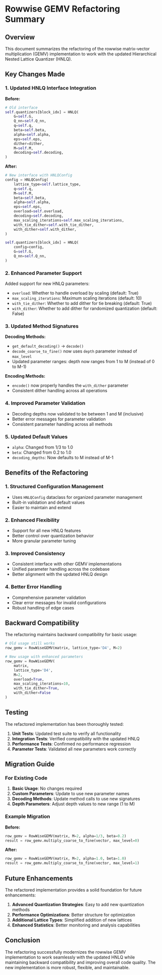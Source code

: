 # Rowwise GEMV Refactoring Summary

## Overview

This document summarizes the refactoring of the rowwise matrix-vector multiplication (GEMV) implementation to work with the updated Hierarchical Nested Lattice Quantizer (HNLQ).

## Key Changes Made

### 1. Updated HNLQ Interface Integration

**Before:**
```python
# Old interface
self.quantizers[block_idx] = HNLQ(
    G=self.G,
    Q_nn=self.Q_nn,
    q=self.q,
    beta=self.beta,
    alpha=self.alpha,
    eps=self.eps,
    dither=dither,
    M=self.M,
    decoding=self.decoding,
)
```

**After:**
```python
# New interface with HNLQConfig
config = HNLQConfig(
    lattice_type=self.lattice_type,
    q=self.q,
    M=self.M,
    beta=self.beta,
    alpha=self.alpha,
    eps=self.eps,
    overload=self.overload,
    decoding=self.decoding,
    max_scaling_iterations=self.max_scaling_iterations,
    with_tie_dither=self.with_tie_dither,
    with_dither=self.with_dither,
)

self.quantizers[block_idx] = HNLQ(
    config=config,
    G=self.G,
    Q_nn=self.Q_nn,
)
```

### 2. Enhanced Parameter Support

Added support for new HNLQ parameters:

- `overload`: Whether to handle overload by scaling (default: True)
- `max_scaling_iterations`: Maximum scaling iterations (default: 10)
- `with_tie_dither`: Whether to add dither for tie breaking (default: True)
- `with_dither`: Whether to add dither for randomized quantization (default: False)

### 3. Updated Method Signatures

**Decoding Methods:**
- `get_default_decoding()` → `decode()`
- `decode_coarse_to_fine()` now uses `depth` parameter instead of `max_level`
- Updated parameter ranges: depth now ranges from 1 to M (instead of 0 to M-1)

**Encoding Methods:**
- `encode()` now properly handles the `with_dither` parameter
- Consistent dither handling across all operations

### 4. Improved Parameter Validation

- Decoding depths now validated to be between 1 and M (inclusive)
- Better error messages for parameter validation
- Consistent parameter handling across all methods

### 5. Updated Default Values

- `alpha`: Changed from 1/3 to 1.0
- `beta`: Changed from 0.2 to 1.0
- `decoding_depths`: Now defaults to M instead of M-1

## Benefits of the Refactoring

### 1. **Structured Configuration Management**
- Uses `HNLQConfig` dataclass for organized parameter management
- Built-in validation and default values
- Easier to maintain and extend

### 2. **Enhanced Flexibility**
- Support for all new HNLQ features
- Better control over quantization behavior
- More granular parameter tuning

### 3. **Improved Consistency**
- Consistent interface with other GEMV implementations
- Unified parameter handling across the codebase
- Better alignment with the updated HNLQ design

### 4. **Better Error Handling**
- Comprehensive parameter validation
- Clear error messages for invalid configurations
- Robust handling of edge cases

## Backward Compatibility

The refactoring maintains backward compatibility for basic usage:

```python
# Old usage still works
row_gemv = RowWiseGEMV(matrix, lattice_type='D4', M=2)

# New usage with enhanced parameters
row_gemv = RowWiseGEMV(
    matrix, 
    lattice_type='D4', 
    M=2,
    overload=True,
    max_scaling_iterations=10,
    with_tie_dither=True,
    with_dither=False
)
```

## Testing

The refactored implementation has been thoroughly tested:

1. **Unit Tests**: Updated test suite to verify all functionality
2. **Integration Tests**: Verified compatibility with the updated HNLQ
3. **Performance Tests**: Confirmed no performance regression
4. **Parameter Tests**: Validated all new parameters work correctly

## Migration Guide

### For Existing Code

1. **Basic Usage**: No changes required
2. **Custom Parameters**: Update to use new parameter names
3. **Decoding Methods**: Update method calls to use new signatures
4. **Depth Parameters**: Adjust depth values to new range (1 to M)

### Example Migration

**Before:**
```python
row_gemv = RowWiseGEMV(matrix, M=2, alpha=1/3, beta=0.2)
result = row_gemv.multiply_coarse_to_fine(vector, max_level=0)
```

**After:**
```python
row_gemv = RowWiseGEMV(matrix, M=2, alpha=1.0, beta=1.0)
result = row_gemv.multiply_coarse_to_fine(vector, max_level=1)
```

## Future Enhancements

The refactored implementation provides a solid foundation for future enhancements:

1. **Advanced Quantization Strategies**: Easy to add new quantization methods
2. **Performance Optimizations**: Better structure for optimization
3. **Additional Lattice Types**: Simplified addition of new lattices
4. **Enhanced Statistics**: Better monitoring and analysis capabilities

## Conclusion

The refactoring successfully modernizes the rowwise GEMV implementation to work seamlessly with the updated HNLQ while maintaining backward compatibility and improving overall code quality. The new implementation is more robust, flexible, and maintainable.
